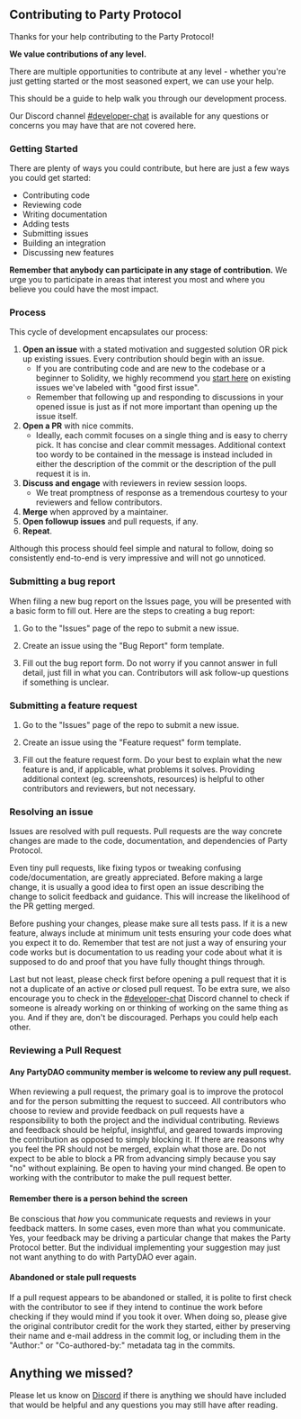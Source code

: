 ## Contributing to Party Protocol

Thanks for your help contributing to the Party Protocol!

**We value contributions of any level.**

There are multiple opportunities to contribute at any level - whether you're just getting started or the most seasoned expert, we can use your help.

This should be a guide to help walk you through our development process.

Our Discord channel [#developer-chat](https://discord.gg/8FcPddUUks) is available for any questions or concerns you may have that are not covered here.

### Getting Started

There are plenty of ways you could contribute, but here are just a few ways you could get started:

- Contributing code
- Reviewing code
- Writing documentation
- Adding tests
- Submitting issues
- Building an integration
- Discussing new features

**Remember that anybody can participate in any stage of contribution.** We urge you to participate in areas that interest you most and where you believe you could have the most impact.

### Process

This cycle of development encapsulates our process:

1. **Open an issue** with a stated motivation and suggested solution OR pick up existing issues. Every contribution should begin with an issue.
   - If you are contributing code and are new to the codebase or a beginner to Solidity, we highly recommend you [start here](https://github.com/PartyDAO/party-protocol/contribute) on existing issues we've labeled with "good first issue".
   - Remember that following up and responding to discussions in your opened issue is just as if not more important than opening up the issue itself.
2. **Open a PR** with nice commits.
   - Ideally, each commit focuses on a single thing and is easy to cherry pick. It has concise and clear commit messages. Additional context too wordy to be contained in the message is instead included in either the description of the commit or the description of the pull request it is in.
3. **Discuss and engage** with reviewers in review session loops.
   - We treat promptness of response as a tremendous courtesy to your reviewers and fellow contributors.
4. **Merge** when approved by a maintainer.
5. **Open followup issues** and pull requests, if any.
6. **Repeat**.

Although this process should feel simple and natural to follow, doing so consistently end-to-end is very impressive and will not go unnoticed.

### Submitting a bug report

When filing a new bug report on the Issues page, you will be presented with a basic form to fill out. Here are the steps to creating a bug report:

1. Go to the "Issues" page of the repo to submit a new issue.

2. Create an issue using the "Bug Report" form template.

3. Fill out the bug report form. Do not worry if you cannot answer in full detail, just fill in what you can. Contributors will ask follow-up questions if something is unclear.

### Submitting a feature request

1. Go to the "Issues" page of the repo to submit a new issue.

2. Create an issue using the "Feature request" form template.

3. Fill out the feature request form. Do your best to explain what the new feature is and, if applicable, what problems it solves. Providing additional context (eg. screenshots, resources) is helpful to other contributors and reviewers, but not necessary.

### Resolving an issue

Issues are resolved with pull requests. Pull requests are the way concrete changes are made to the code, documentation, and dependencies of Party Protocol.

Even tiny pull requests, like fixing typos or tweaking confusing code/documentation, are greatly appreciated. Before making a large change, it is usually a good idea to first open an issue describing the change to solicit feedback and guidance. This will increase the likelihood of the PR getting merged.

Before pushing your changes, please make sure all tests pass. If it is a new feature, always include at minimum unit tests ensuring your code does what you expect it to do. Remember that test are not just a way of ensuring your code works but is documentation to us reading your code about what it is supposed to do and proof that you have fully thought things through.

Last but not least, please check first before opening a pull request that it is not a duplicate of an active _or_ closed pull request. To be extra sure, we also encourage you to check in the [#developer-chat](https://discord.gg/8FcPddUUks) Discord channel to check if someone is already working on or thinking of working on the same thing as you. And if they are, don't be discouraged. Perhaps you could help each other.

### Reviewing a Pull Request

#### Any PartyDAO community member is welcome to review any pull request.

When reviewing a pull request, the primary goal is to improve the protocol and for the person submitting the request to succeed. All contributors who choose to review and provide feedback on pull requests have a responsibility to both the project and the individual contributing. Reviews and feedback should be helpful, insightful, and geared towards improving the contribution as opposed to simply blocking it. If there are reasons why you feel the PR should not be merged, explain what those are. Do not expect to be able to block a PR from advancing simply because you say "no" without explaining. Be open to having your mind changed. Be open to working with the contributor to make the pull request better.

#### Remember there is a person behind the screen

Be conscious that *how* you communicate requests and reviews in your feedback matters. In some cases, even more than what you communicate. Yes, your feedback may be driving a particular change that makes the Party Protocol better. But the individual implementing your suggestion may just not want anything to do with PartyDAO ever again.

#### Abandoned or stale pull requests

If a pull request appears to be abandoned or stalled, it is polite to first check with the contributor to see if they intend to continue the work before checking if they would mind if you took it over. When doing so, please give the original contributor credit for the work they started, either by preserving their name and e-mail address in the commit log, or including them in the "Author:" or "Co-authored-by:" metadata tag in the commits.

## Anything we missed?

Please let us know on [Discord](https://discord.gg/zUeXpDX8HA) if there is anything we should have included that would be helpful and any questions you may still have after reading.
